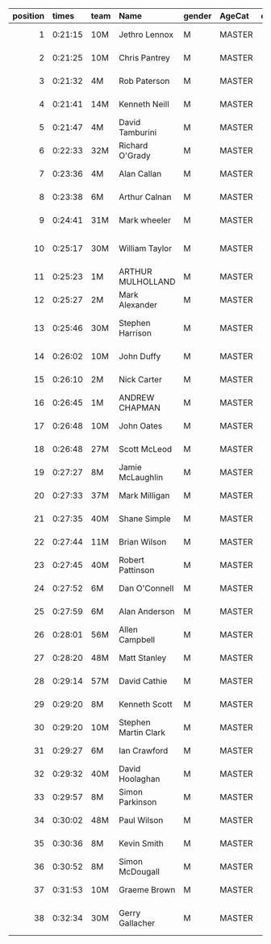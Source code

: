|   position | times   | team   | Name                 | gender   | AgeCat   |   clubnumber | Club name                  | Website                                |   finishPosition |
|-----------:|:--------|:-------|:---------------------|:---------|:---------|-------------:|:---------------------------|:---------------------------------------|-----------------:|
|          1 | 0:21:15 | 10M    | Jethro Lennox        | M        | MASTER   |           10 | Shettleston Harriers       | http://shettlestonharriers.org.uk/     |               18 |
|          2 | 0:21:25 | 10M    | Chris Pantrey        | M        | MASTER   |           10 | Shettleston Harriers       | http://shettlestonharriers.org.uk/     |               20 |
|          3 | 0:21:32 | 4M     | Rob Paterson         | M        | MASTER   |            4 | Inverclyde AC              | https://www.inverclydeac.org/          |               21 |
|          4 | 0:21:41 | 14M    | Kenneth Neill        | M        | MASTER   |           14 | Ayr Seaforth AC            | https://www.ayrseaforth.co.uk/         |               23 |
|          5 | 0:21:47 | 4M     | David Tamburini      | M        | MASTER   |            4 | Inverclyde AC              | https://www.inverclydeac.org/          |               25 |
|          6 | 0:22:33 | 32M    | Richard O'Grady      | M        | MASTER   |           32 | Helensburgh AAC            | https://www.helensburghaac.com/        |               33 |
|          7 | 0:23:36 | 4M     | Alan Callan          | M        | MASTER   |            4 | Inverclyde AC              | https://www.inverclydeac.org/          |               43 |
|          8 | 0:23:38 | 6M     | Arthur Calnan        | M        | MASTER   |            6 | Cambuslang Harriers        | https://cambuslangharriers.org/        |               44 |
|          9 | 0:24:41 | 31M    | Mark wheeler         | M        | MASTER   |           31 | Hamilton Harriers          | nan                                    |               58 |
|         10 | 0:25:17 | 30M    | William Taylor       | M        | MASTER   |           30 | Greenock Glenpark Harriers | https://greenockglenparkharriers.com/  |               67 |
|         11 | 0:25:23 | 1M     | ARTHUR MULHOLLAND    | M        | MASTER   |            1 | East Kilbride AC           | http://www.ekac.org.uk/                |               68 |
|         12 | 0:25:27 | 2M     | Mark Alexander       | M        | MASTER   |            2 | Kilmarnock H&AC            | http://www.kilmarnockharriers.com/     |               69 |
|         13 | 0:25:46 | 30M    | Stephen Harrison     | M        | MASTER   |           30 | Greenock Glenpark Harriers | https://greenockglenparkharriers.com/  |               73 |
|         14 | 0:26:02 | 10M    | John Duffy           | M        | MASTER   |           10 | Shettleston Harriers       | http://shettlestonharriers.org.uk/     |               77 |
|         15 | 0:26:10 | 2M     | Nick Carter          | M        | MASTER   |            2 | Kilmarnock H&AC            | http://www.kilmarnockharriers.com/     |               82 |
|         16 | 0:26:45 | 1M     | ANDREW CHAPMAN       | M        | MASTER   |            1 | East Kilbride AC           | http://www.ekac.org.uk/                |               86 |
|         17 | 0:26:48 | 10M    | John Oates           | M        | MASTER   |           10 | Shettleston Harriers       | http://shettlestonharriers.org.uk/     |               88 |
|         18 | 0:26:48 | 27M    | Scott McLeod         | M        | MASTER   |           27 | Glasgow FrontRunners       | https://www.glasgowfrontrunners.org/   |               91 |
|         19 | 0:27:27 | 8M     | Jamie McLaughlin     | M        | MASTER   |            8 | Bellahouston Harriers      | http://www.bellahoustonharriers.co.uk/ |               97 |
|         20 | 0:27:33 | 37M    | Mark Milligan        | M        | MASTER   |           37 | Law & District AAC         | http://www.lawaac.co.uk/               |               99 |
|         21 | 0:27:35 | 40M    | Shane Simple         | M        | MASTER   |           40 | Motherwell AC              | https://motherwellac.com/              |              101 |
|         22 | 0:27:44 | 11M    | Brian Wilson         | M        | MASTER   |           11 | Airdrie Harriers           | http://airdrieharriers.org/            |              103 |
|         23 | 0:27:45 | 40M    | Robert Pattinson     | M        | MASTER   |           40 | Motherwell AC              | https://motherwellac.com/              |              104 |
|         24 | 0:27:52 | 6M     | Dan O'Connell        | M        | MASTER   |            6 | Cambuslang Harriers        | https://cambuslangharriers.org/        |              109 |
|         25 | 0:27:59 | 6M     | Alan Anderson        | M        | MASTER   |            6 | Cambuslang Harriers        | https://cambuslangharriers.org/        |              113 |
|         26 | 0:28:01 | 56M    | Allen Campbell       | M        | MASTER   |           56 | West End RR                | https://www.westendroadrunners.co.uk/  |              114 |
|         27 | 0:28:20 | 48M    | Matt Stanley         | M        | MASTER   |           48 | Springburn Harriers        | https://www.springburnharriers.co.uk/  |              118 |
|         28 | 0:29:14 | 57M    | David Cathie         | M        | MASTER   |           57 | Whitemoss AAC              | https://whitemossaac.co.uk/            |              125 |
|         29 | 0:29:20 | 8M     | Kenneth Scott        | M        | MASTER   |            8 | Bellahouston Harriers      | http://www.bellahoustonharriers.co.uk/ |              127 |
|         30 | 0:29:20 | 10M    | Stephen Martin Clark | M        | MASTER   |           10 | Shettleston Harriers       | http://shettlestonharriers.org.uk/     |              128 |
|         31 | 0:29:27 | 6M     | Ian Crawford         | M        | MASTER   |            6 | Cambuslang Harriers        | https://cambuslangharriers.org/        |              129 |
|         32 | 0:29:32 | 40M    | David Hoolaghan      | M        | MASTER   |           40 | Motherwell AC              | https://motherwellac.com/              |              130 |
|         33 | 0:29:57 | 8M     | Simon Parkinson      | M        | MASTER   |            8 | Bellahouston Harriers      | http://www.bellahoustonharriers.co.uk/ |              132 |
|         34 | 0:30:02 | 48M    | Paul Wilson          | M        | MASTER   |           48 | Springburn Harriers        | https://www.springburnharriers.co.uk/  |              134 |
|         35 | 0:30:36 | 8M     | Kevin Smith          | M        | MASTER   |            8 | Bellahouston Harriers      | http://www.bellahoustonharriers.co.uk/ |              139 |
|         36 | 0:30:52 | 8M     | Simon McDougall      | M        | MASTER   |            8 | Bellahouston Harriers      | http://www.bellahoustonharriers.co.uk/ |              141 |
|         37 | 0:31:53 | 10M    | Graeme Brown         | M        | MASTER   |           10 | Shettleston Harriers       | http://shettlestonharriers.org.uk/     |              146 |
|         38 | 0:32:34 | 30M    | Gerry Gallacher      | M        | MASTER   |           30 | Greenock Glenpark Harriers | https://greenockglenparkharriers.com/  |              150 |